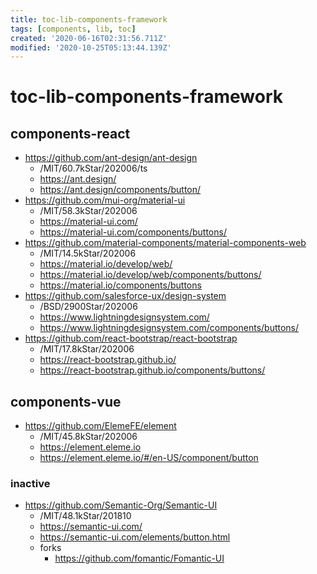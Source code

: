 ```yaml
---
title: toc-lib-components-framework
tags: [components, lib, toc]
created: '2020-06-16T02:31:56.711Z'
modified: '2020-10-25T05:13:44.139Z'
---
```


# toc-lib-components-framework

## components-react 

- https://github.com/ant-design/ant-design
  - /MIT/60.7kStar/202006/ts
  - https://ant.design/
  - https://ant.design/components/button/
- https://github.com/mui-org/material-ui
  - /MIT/58.3kStar/202006
  - https://material-ui.com/
  - https://material-ui.com/components/buttons/
- https://github.com/material-components/material-components-web
  - /MIT/14.5kStar/202006
  - https://material.io/develop/web/
  - https://material.io/develop/web/components/buttons/
  - https://material.io/components/buttons
- https://github.com/salesforce-ux/design-system
  - /BSD/2900Star/202006
  - https://www.lightningdesignsystem.com/
  - https://www.lightningdesignsystem.com/components/buttons/
- https://github.com/react-bootstrap/react-bootstrap
  - /MIT/17.8kStar/202006
  - https://react-bootstrap.github.io/
  - https://react-bootstrap.github.io/components/buttons/

## components-vue

- https://github.com/ElemeFE/element
  - /MIT/45.8kStar/202006
  - https://element.eleme.io
  - https://element.eleme.io/#/en-US/component/button

### inactive

- https://github.com/Semantic-Org/Semantic-UI
  - /MIT/48.1kStar/201810
  - https://semantic-ui.com/
  - https://semantic-ui.com/elements/button.html
  - forks
    - https://github.com/fomantic/Fomantic-UI

